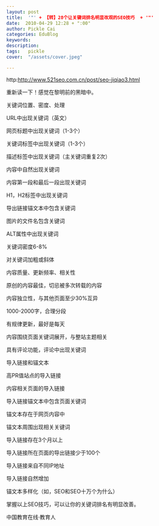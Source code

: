 ```yaml
---
layout: post  
title:  '"' + 【转】28个让关键词排名明显改观的SEO技巧  + '"'
date:  2010-04-29 12:28 + ":00" 
author: Pickle Cai  
categories: EduBlog  
keywords: 
description:   
tags:	pickle   
cover:  "/assets/cover.jpeg"  

---  
```

    
http:http://www.521seo.com.cn/post/seo-jiqiao3.html



重新读一下！感觉在黎明前的黑暗中。



 



关键词位置、密度、处理





URL中出现关键词（英文） 

网页标题中出现关键词（1-3个） 

关键词标签中出现关键词（1-3个） 

描述标签中出现关键词（主关键词重复2次） 

内容中自然出现关键词 

内容第一段和最后一段出现关键词 

H1，H2标签中出现关键词 

导出链接锚文本中包含关键词 

图片的文件名包含关键词 

 ALT属性中出现关键词 

关键词密度6-8% 

对关键词加粗或斜体

 



内容质量、更新频率、相关性





原创的内容最佳，切忌被多次转载的内容 

内容独立性，与其他页面至少30%互异 

1000-2000字，合理分段 

有规律更新，最好是每天 

内容围绕页面关键词展开，与整站主题相关 

具有评论功能，评论中出现关键词

 



导入链接和锚文本





高PR值站点的导入链接 

内容相关页面的导入链接 

导入链接锚文本中包含页面关键词 

锚文本存在于网页内容中 

锚文本周围出现相关关键词 

导入链接存在3个月以上 

导入链接所在页面的导出链接少于100个 

导入链接来自不同IP地址 

导入链接自然增加 

锚文本多样化（如，SEO和SEO十万个为什么）

 



掌握以上SEO技巧，可以让你的关键词排名有明显改善。



		    
 中国教育在线·教育人

